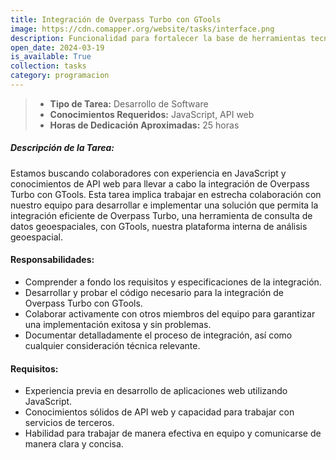 ```yaml
---
title: Integración de Overpass Turbo con GTools
image: https://cdn.comapper.org/website/tasks/interface.png
description: Funcionalidad para fortalecer la base de herramientas tecnológicas
open_date: 2024-03-19
is_available: True
collection: tasks
category: programacion
---
```


> - **Tipo de Tarea:** Desarrollo de Software
> - **Conocimientos Requeridos:** JavaScript, API web
> - **Horas de Dedicación Aproximadas:** 25 horas

##### Descripción de la Tarea:
Estamos buscando colaboradores con experiencia en JavaScript y conocimientos de API web para llevar a cabo la integración de Overpass Turbo con GTools. Esta tarea implica trabajar en estrecha colaboración con nuestro equipo para desarrollar e implementar una solución que permita la integración eficiente de Overpass Turbo, una herramienta de consulta de datos geoespaciales, con GTools, nuestra plataforma interna de análisis geoespacial.

#### Responsabilidades:
- Comprender a fondo los requisitos y especificaciones de la integración.
- Desarrollar y probar el código necesario para la integración de Overpass Turbo con GTools.
- Colaborar activamente con otros miembros del equipo para garantizar una implementación exitosa y sin problemas.
- Documentar detalladamente el proceso de integración, así como cualquier consideración técnica relevante.

#### Requisitos:
- Experiencia previa en desarrollo de aplicaciones web utilizando JavaScript.
- Conocimientos sólidos de API web y capacidad para trabajar con servicios de terceros.
- Habilidad para trabajar de manera efectiva en equipo y comunicarse de manera clara y concisa.
